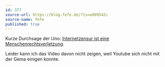 ```yaml
---
id: 377
source-url: https://blog.fefe.de/?ts=a989542c
source-name: fefe
published: true
---
```

<p>Kurze Durchsage der Uno: <a href="http://thehill.com/policy/technology/286236-un-rights-council-condemns-internet-blocking">Internetzensur ist eine Menschenrechtsverletzung</a>.</p>
<p>Leider kann ich das Video davon nicht zeigen, weil Youtube sich nicht mit der Gema einigen konnte.
</p>
